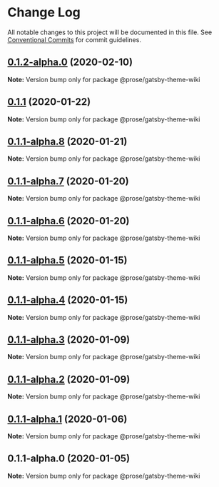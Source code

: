 # Change Log

All notable changes to this project will be documented in this file.
See [Conventional Commits](https://conventionalcommits.org) for commit guidelines.

## [0.1.2-alpha.0](https://github.com/prosejs/prose/compare/@prose/gatsby-theme-wiki@0.1.1...@prose/gatsby-theme-wiki@0.1.2-alpha.0) (2020-02-10)

**Note:** Version bump only for package @prose/gatsby-theme-wiki





## [0.1.1](https://github.com/prosejs/prose/compare/@prose/gatsby-theme-wiki@0.1.1-alpha.8...@prose/gatsby-theme-wiki@0.1.1) (2020-01-22)

**Note:** Version bump only for package @prose/gatsby-theme-wiki





## [0.1.1-alpha.8](https://github.com/prosejs/prose/compare/@prose/gatsby-theme-wiki@0.1.1-alpha.7...@prose/gatsby-theme-wiki@0.1.1-alpha.8) (2020-01-21)

**Note:** Version bump only for package @prose/gatsby-theme-wiki





## [0.1.1-alpha.7](https://github.com/prosejs/prose/compare/@prose/gatsby-theme-wiki@0.1.1-alpha.6...@prose/gatsby-theme-wiki@0.1.1-alpha.7) (2020-01-20)

**Note:** Version bump only for package @prose/gatsby-theme-wiki





## [0.1.1-alpha.6](https://github.com/prosejs/prose/compare/@prose/gatsby-theme-wiki@0.1.1-alpha.5...@prose/gatsby-theme-wiki@0.1.1-alpha.6) (2020-01-20)

**Note:** Version bump only for package @prose/gatsby-theme-wiki





## [0.1.1-alpha.5](https://github.com/prosejs/prose/compare/@prose/gatsby-theme-wiki@0.1.1-alpha.4...@prose/gatsby-theme-wiki@0.1.1-alpha.5) (2020-01-15)

**Note:** Version bump only for package @prose/gatsby-theme-wiki





## [0.1.1-alpha.4](https://github.com/prosejs/prose/compare/@prose/gatsby-theme-wiki@0.1.1-alpha.3...@prose/gatsby-theme-wiki@0.1.1-alpha.4) (2020-01-15)

**Note:** Version bump only for package @prose/gatsby-theme-wiki





## [0.1.1-alpha.3](https://github.com/prosejs/prose/compare/@prose/gatsby-theme-wiki@0.1.1-alpha.2...@prose/gatsby-theme-wiki@0.1.1-alpha.3) (2020-01-09)

**Note:** Version bump only for package @prose/gatsby-theme-wiki





## [0.1.1-alpha.2](https://github.com/prosejs/prose/compare/@prose/gatsby-theme-wiki@0.1.1-alpha.1...@prose/gatsby-theme-wiki@0.1.1-alpha.2) (2020-01-09)

**Note:** Version bump only for package @prose/gatsby-theme-wiki





## [0.1.1-alpha.1](https://github.com/prosejs/prose/compare/@prose/gatsby-theme-wiki@0.1.1-alpha.0...@prose/gatsby-theme-wiki@0.1.1-alpha.1) (2020-01-06)

**Note:** Version bump only for package @prose/gatsby-theme-wiki





## 0.1.1-alpha.0 (2020-01-05)

**Note:** Version bump only for package @prose/gatsby-theme-wiki
